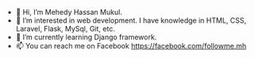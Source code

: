 - 👋 Hi, I’m Mehedy Hassan Mukul.
- 👀 I’m interested in web development. I have knowledge in HTML, CSS, Laravel, Flask, MySql, Git, etc.
- 🌱 I’m currently learning Django framework.
- 📫 You can reach me on Facebook https://facebook.com/followme.mh

<!---
mukulmh/mukulmh is a ✨ special ✨ repository because its `README.md` (this file) appears on your GitHub profile.
You can click the Preview link to take a look at your changes.
--->
